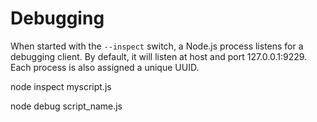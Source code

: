 # Debugging

When started with the `--inspect` switch, 
a Node.js process listens for a debugging client. 
By default, it will listen at host and port 127.0.0.1:9229. 
Each process is also assigned a unique UUID.

 node inspect myscript.js

 node debug script_name.js